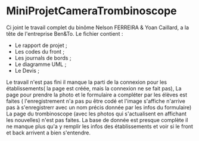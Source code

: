 # MiniProjetCameraTrombinoscope
Ci joint le travail complet du binôme Nelson FERREIRA & Yoan Caillard, a la tête de l'entreprise Ben&To. Le fichier contient : 
- Le rapport de projet ;
- Les codes du front ;
- Les journals de bords ;
- Le diagramme UML ;
- Le Devis ;



Le travail n'est pas fini il manque la parti de la connexion pour les établissements( la page est créée, mais la connexion ne se fait pas), La page pour prendre la photo et le
formulaire a compléter par les élèves est faites ( l'enregistrement n'a pas pu être codé et l'image s'affiche n'arrive pas à s'enregistrerr avec un nom précis donnée par les infos du formulaire) La page du trombinoscope (avec les photos qui s'actualisent en affichant les nouvelles) n'est pas faites. La base de donnée est presque complète il ne manque plus qu'a y remplir les infos des établissements et voir si le front et back arrivent a bien s'entendre.
